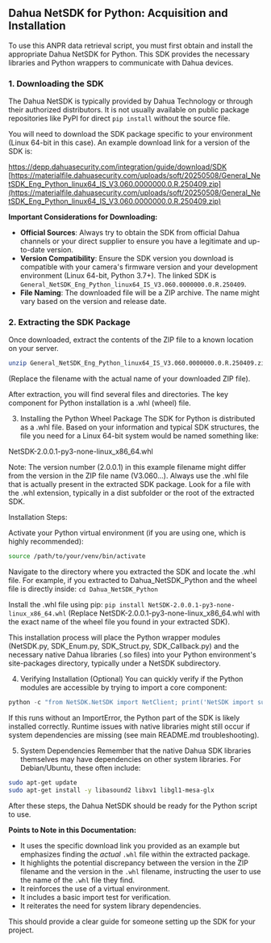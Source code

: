 ## Dahua NetSDK for Python: Acquisition and Installation

To use this ANPR data retrieval script, you must first obtain and install the appropriate Dahua NetSDK for Python. This SDK provides the necessary libraries and Python wrappers to communicate with Dahua devices.

### 1. Downloading the SDK

The Dahua NetSDK is typically provided by Dahua Technology or through their authorized distributors. It is not usually available on public package repositories like PyPI for direct `pip install` without the source file.

You will need to download the SDK package specific to your environment (Linux 64-bit in this case). An example download link for a version of the SDK is:

https://depp.dahuasecurity.com/integration/guide/download/SDK
[https://materialfile.dahuasecurity.com/uploads/soft/20250508/General_NetSDK_Eng_Python_linux64_IS_V3.060.0000000.0.R.250409.zip](https://materialfile.dahuasecurity.com/uploads/soft/20250508/General_NetSDK_Eng_Python_linux64_IS_V3.060.0000000.0.R.250409.zip)

**Important Considerations for Downloading:**
* **Official Sources**: Always try to obtain the SDK from official Dahua channels or your direct supplier to ensure you have a legitimate and up-to-date version.
* **Version Compatibility**: Ensure the SDK version you download is compatible with your camera's firmware version and your development environment (Linux 64-bit, Python 3.7+). The linked SDK is `General_NetSDK_Eng_Python_linux64_IS_V3.060.0000000.0.R.250409`.
* **File Naming**: The downloaded file will be a ZIP archive. The name might vary based on the version and release date.

### 2. Extracting the SDK Package

Once downloaded, extract the contents of the ZIP file to a known location on your server.
```bash
unzip General_NetSDK_Eng_Python_linux64_IS_V3.060.0000000.0.R.250409.zip -d ./Dahua_NetSDK_Python
```
(Replace the filename with the actual name of your downloaded ZIP file).

After extraction, you will find several files and directories. The key component for Python installation is a .whl (wheel) file.

3. Installing the Python Wheel Package
The SDK for Python is distributed as a .whl file. Based on your information and typical SDK structures, the file you need for a Linux 64-bit system would be named something like:

NetSDK-2.0.0.1-py3-none-linux_x86_64.whl

Note: The version number (2.0.0.1) in this example filename might differ from the version in the ZIP file name (V3.060...). Always use the .whl file that is actually present in the extracted SDK package. Look for a file with the .whl extension, typically in a dist subfolder or the root of the extracted SDK.

Installation Steps:

Activate your Python virtual environment (if you are using one, which is highly recommended):
```bash
source /path/to/your/venv/bin/activate
```
Navigate to the directory where you extracted the SDK and locate the .whl file.
For example, if you extracted to Dahua_NetSDK_Python and the wheel file is directly inside:
```cd Dahua_NetSDK_Python```

Install the .whl file using pip:
```pip install NetSDK-2.0.0.1-py3-none-linux_x86_64.whl```
(Replace NetSDK-2.0.0.1-py3-none-linux_x86_64.whl with the exact name of the wheel file you found in your extracted SDK).

This installation process will place the Python wrapper modules (NetSDK.py, SDK_Enum.py, SDK_Struct.py, SDK_Callback.py) and the necessary native Dahua libraries (.so files) into your Python environment's site-packages directory, typically under a NetSDK subdirectory.

4. Verifying Installation (Optional)
You can quickly verify if the Python modules are accessible by trying to import a core component:
```python
python -c "from NetSDK.NetSDK import NetClient; print('NetSDK import successful')"
```
If this runs without an ImportError, the Python part of the SDK is likely installed correctly. Runtime issues with native libraries might still occur if system dependencies are missing (see main README.md troubleshooting).

5. System Dependencies
Remember that the native Dahua SDK libraries themselves may have dependencies on other system libraries. For Debian/Ubuntu, these often include:
```bash
sudo apt-get update
sudo apt-get install -y libasound2 libxv1 libgl1-mesa-glx
```
After these steps, the Dahua NetSDK should be ready for the Python script to use.

**Points to Note in this Documentation:**

* It uses the specific download link you provided as an example but emphasizes finding the *actual* `.whl` file within the extracted package.
* It highlights the potential discrepancy between the version in the ZIP filename and the version in the `.whl` filename, instructing the user to use the name of the `.whl` file they find.
* It reinforces the use of a virtual environment.
* It includes a basic import test for verification.
* It reiterates the need for system library dependencies.

This should provide a clear guide for someone setting up the SDK for your project.

